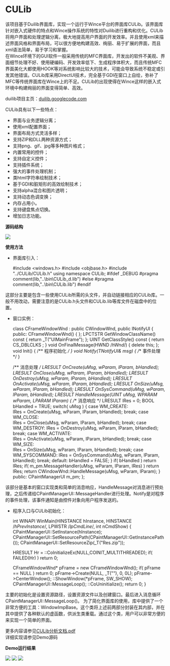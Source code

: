 ﻿CULib
=====   

该项目基于Duilib界面库，实现一个运行于Wince平台的界面库CULib。该界面库针对嵌入式硬件的特点和Wince操作系统的特性对Duilib进行重构和优化。CULib将用户界面和处理逻辑分离，极大地提高用户界面的开发效率。并且使用xml来描述界面风格和界面布局，可以很方便地构建高效、绚丽、易于扩展的界面，而且xml语法简单，易于学习和掌握。   
在Wince环境下的GUI软件一般采用传统的MFC界面库，开发出的软件不美观、界面细节处理不好、使用硬编码、开发效率低下、生成程序体积大，而且传统MFC界面美化大都使用HOOK等对系统影响比较大的技术，可能会导致系统不稳定或引发其他错误。CULib库采用DirectUI技术，完全基于GDI在窗口上自绘，弥补了MFC等传统界面库在Wince上的不足。CULib的出现使得在Wince这样的嵌入式环境中构建绚丽的界面变得简单、高效。  

duilib项目主页：[duilib.googlecode.com](http://duilib.googlecode.com)     

CULib具有以下一些特点：   

- 界面与业务逻辑分离；
- 使用xml配置界面；
- 界面布局方式灵活多样；
- 支持ZIP和DLL两种资源方式；
- 支持png、gif、jpg等多种图片格式；
- 内置常用的控件；
- 支持自定义控件；
- 支持插件系统；
- 强大的事件处理机制；
- 类html字符串绘制技术；
- 基于GDI和脏矩形的高效绘制技术；
- 支持alpha混合和图片透明；
- 支持动态色调变换；
- 内存占用小。
- 支持键盘焦点切换。
- 增加日志功能。  


**源码结构**  

![](https://github.com/chenfjm/CULib/tree/gh-pages/images/MainFrame.jpg)   

**使用方法**  

- 界面库引入：  

    #include <windows.h>
    #include <objbase.h>
    #include "../CULib/CULib.h"
    using namespace CULib;
    #ifdef _DEBUG
    #pragma comment(lib,"..\\bin\\CULib_d.lib")
    #else
    #pragma comment(lib,"..\\bin\\CULib.lib")
    #endif  

这部分主要是包含一些使用CULib所需的头文件，并自动链接相应的CULib库。一般不用改动，需要注意的是CULib.h头文件和CULib.lib等库文件在磁盘中的位置。  

- 窗口实例：  

    class CFrameWindowWnd : public CWindowWnd, public INotifyUI
    {
    public:
	CFrameWindowWnd() { };
	LPCTSTR GetWindowClassName() const { return _T("UIMainFrame"); };
	UINT GetClassStyle() const { return  CS_DBLCLKS ; }
	void OnFinalMessage(HWND /*hWnd*/) { delete this; };
	void Init() 
	{
            /** 程序初始化 */
	}
	void Notify(TNotifyUI& msg)
	{
	   /** 事件处理 */
	}

	/** 消息处理 */
	LRESULT  OnCreate(uMsg, wParam, lParam, bHandled); 
	LRESULT  OnClose(uMsg, wParam, lParam, bHandled); 
	LRESULT  OnDestroy(uMsg, wParam, lParam, bHandled); 
	LRESULT  OnActivate(uMsg, wParam, lParam, bHandled);
	LRESULT  OnSize(uMsg, wParam, lParam, bHandled); 
	LRESULT  OnSysCommand(uMsg, wParam, lParam, bHandled); 
	LRESULT  HandleMessage(UINT uMsg, WPARAM wParam, LPARAM lParam)
	{
		/** 消息响应 */
	LRESULT lRes = 0;
	BOOL bHandled = TRUE;
	switch( uMsg ) {
    	case WM_CREATE:     
     	  lRes = OnCreate(uMsg, wParam, lParam, bHandled); break;
	case WM_CLOSE:   
      	  lRes = OnClose(uMsg, wParam, lParam, bHandled); break;
	case WM_DESTROY: 
     	  lRes = OnDestroy(uMsg, wParam, lParam, bHandled); break;
	case WM_ACTIVATE:      
 	  lRes = OnActivate(uMsg, wParam, lParam, bHandled); break;
	case WM_SIZE:       
     	  lRes = OnSize(uMsg, wParam, lParam, bHandled); break;
	case WM_SYSCOMMAND: 
      	  lRes = OnSysCommand(uMsg, wParam, lParam, bHandled); break;
	default:
		bHandled = FALSE;
	}
	if( bHandled ) return lRes;
	if( m_pm.MessageHandler(uMsg, wParam, lParam, lRes) ) return lRes;
	return CWindowWnd::HandleMessage(uMsg, wParam, lParam);
	}
    public:
	CPaintManagerUI m_pm;
    };  

该部分是基本的窗口实现类和简单的消息响应，HandleMessage对消息进行预处理，之后传递给CPaintManagerUI::MessageHandler进行处理。Notify是对程序的事件处理，该事件通知是由控件对象向用户程序发送的。  

- 程序入口与CULib初始化：  

    int WINAPI WinMain(HINSTANCE hInstance, 
    HINSTANCE /*hPrevInstance*/,
    LPWSTR /*lpCmdLine*/,
     int nCmdShow)
    {
	CPaintManagerUI::SetInstance(hInstance);
	CPaintManagerUI::SetResourcePath(CPaintManagerUI::GetInstancePath());
	CPaintManagerUI::SetResourceZip(_T("Res.zip"));

	HRESULT Hr = ::CoInitializeEx(NULL,COINIT_MULTITHREADED);
	if( FAILED(Hr) ) return 0;

	CFrameWindowWnd* pFrame = new CFrameWindowWnd();
	if( pFrame == NULL ) return 0;
	pFrame->Create(NULL, _T(""), 0, 0L);
	pFrame->CenterWindow();
	::ShowWindow(*pFrame, SW_SHOW);
	CPaintManagerUI::MessageLoop();
	::CoUninitialize();
	return 0;
    }    

主要的初始化是设置资源路径，设置资源文件以及创建窗口。最后进入消息循环CPaintManagerUI::MessageLoop()。
为了简化界面库的使用，库中提供了一个非常方便的工具：WindowImpBase。这个类将上述前两部分封装在其内部，并在其中提供了各种默认的虚函数，供派生类重载。通过这个类，用户可以非常方便的来实现一个简单的界面。  

更多内容请参见[CULib分析文档.pdf]()  
详细实现请参见Demo源码   

**Demo运行结果**  

![](https://github.com/chenfjm/CULib/tree/gh-pages/images/360Safe.jpg)
![](https://github.com/chenfjm/CULib/tree/gh-pages/images/menu.jpg)
![](https://github.com/chenfjm/CULib/tree/gh-pages/images/list.jpg)